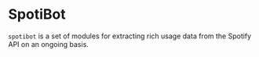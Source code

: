 # SpotiBot

`spotibot` is a set of modules for extracting rich usage data from the Spotify API on an ongoing basis.
